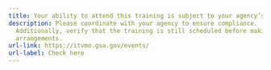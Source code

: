 ```yaml
---
title: Your ability to attend this training is subject to your agency’s regulations.
description: Please coordinate with your agency to ensure compliance.
  Additionally, verify that the training is still scheduled before making any
  arrangements.
url-link: https://itvmo.gsa.gov/events/
url-label: Check here
---
```

